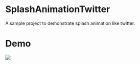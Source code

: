 # SplashAnimationTwitter
A sample project to demonstrate splash animation like twitter.

# Demo

![](http://ww3.sinaimg.cn/mw690/610dc034gw1ej75mi2w77g20c30jb4qr.gif)
